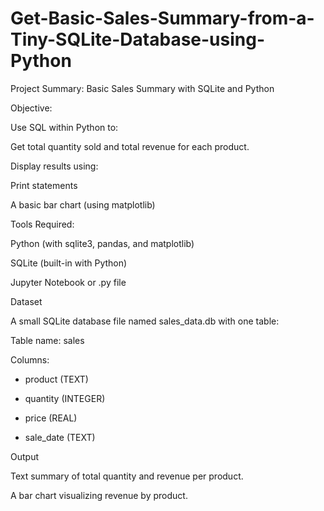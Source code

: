 # Get-Basic-Sales-Summary-from-a-Tiny-SQLite-Database-using-Python



Project Summary: Basic Sales Summary with SQLite and Python

Objective:

Use SQL within Python to:

Get total quantity sold and total revenue for each product.

Display results using:

Print statements

A basic bar chart (using matplotlib)


Tools Required:

Python (with sqlite3, pandas, and matplotlib)

SQLite (built-in with Python)

Jupyter Notebook or .py file


Dataset

A small SQLite database file named sales_data.db with one table:

Table name: sales

Columns:

- product (TEXT)
  
- quantity (INTEGER)
  
- price (REAL)
  
- sale_date (TEXT)


Output

Text summary of total quantity and revenue per product.

A bar chart visualizing revenue by product.
